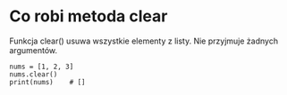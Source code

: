 # Co robi metoda clear  
Funkcja clear() usuwa wszystkie elementy z listy. Nie przyjmuje żadnych argumentów.  
  
```
nums = [1, 2, 3]
nums.clear()
print(nums)    # []
```
